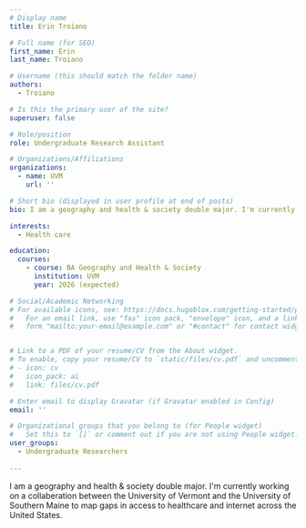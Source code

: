 ```yaml
---
# Display name
title: Erin Troiano

# Full name (for SEO)
first_name: Erin
last_name: Troiano

# Username (this should match the folder name)
authors:
  - Troiano

# Is this the primary user of the site?
superuser: false

# Role/position
role: Undergraduate Research Assistant

# Organizations/Affiliations
organizations:
  - name: UVM
    url: ''

# Short bio (displayed in user profile at end of posts)
bio: I am a geography and health & society double major. I'm currently working on a collaberation between the University of Vermont and the University of Southern Maine to map gaps in access to healthcare and internet across the United States.

interests:
  - Health care

education:
  courses:
    - course: BA Geography and Health & Society
      institution: UVM
      year: 2026 (expected)

# Social/Academic Networking
# For available icons, see: https://docs.hugoblox.com/getting-started/page-builder/#icons
#   For an email link, use "fas" icon pack, "envelope" icon, and a link in the
#   form "mailto:your-email@example.com" or "#contact" for contact widget.


# Link to a PDF of your resume/CV from the About widget.
# To enable, copy your resume/CV to `static/files/cv.pdf` and uncomment the lines below.
# - icon: cv
#   icon_pack: ai
#   link: files/cv.pdf

# Enter email to display Gravatar (if Gravatar enabled in Config)
email: ''

# Organizational groups that you belong to (for People widget)
#   Set this to `[]` or comment out if you are not using People widget.
user_groups:
  - Undergraduate Researchers
  
---
```


I am a geography and health & society double major. I'm currently working on a collaberation between the University of Vermont and the University of Southern Maine to map gaps in access to healthcare and internet across the United States. 